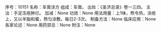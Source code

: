 序号：10151
名称：车膏涂方
组成：车膏。
出处：《圣济总录》卷一三四。
主治：手足冻疮肿烂。
加减：None
功效：None
用法用量：上1味，熬令热，涂疮上，又以羊脂和蜜，熬匀涂敷。每日2-3次。
制备方法：None
临床应用：None
各家论述：None
用药禁忌：None
附注：None
